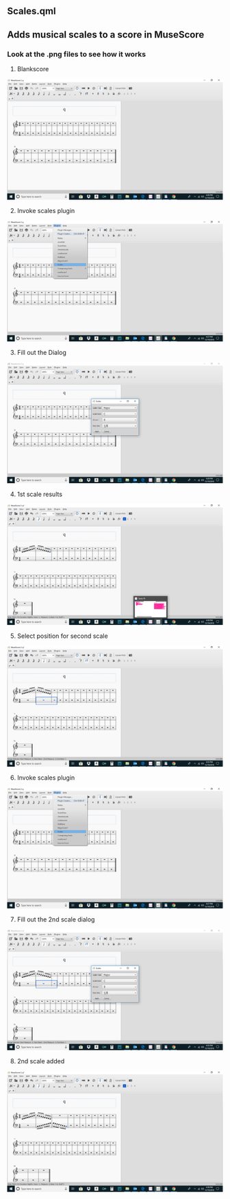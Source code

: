 ## Scales.qml 
## Adds musical scales to a score in MuseScore
### Look at the .png files to see how it works
1. Blankscore

![alt text](https://github.com/ClearMemory041063/Musical-Scale-PlugIn-for-Musescore/blob/master/BlankScore.png " ")

2. Invoke scales plugin

![alt text](https://github.com/ClearMemory041063/Musical-Scale-PlugIn-for-Musescore/blob/master/InvokeScales%20plug-in.png " ")

3. Fill out the Dialog

![alt text](https://github.com/ClearMemory041063/Musical-Scale-PlugIn-for-Musescore/blob/master/FillOutTheDialog.png " ")

4. 1st scale results

![alt text](https://github.com/ClearMemory041063/Musical-Scale-PlugIn-for-Musescore/blob/master/1stScaleResults.png " ")

5. Select position for second scale

![alt text](https://github.com/ClearMemory041063/Musical-Scale-PlugIn-for-Musescore/blob/master/SelectPosition2ndscale.png " ")

6. Invoke scales plugin

![alt text](https://github.com/ClearMemory041063/Musical-Scale-PlugIn-for-Musescore/blob/master/InvokeScales%20plug-in.png " ")

7. Fill out the 2nd scale dialog

![alt text](https://github.com/ClearMemory041063/Musical-Scale-PlugIn-for-Musescore/blob/master/2ndScaleDialog.png " ")

8. 2nd scale added 

![alt text](https://github.com/ClearMemory041063/Musical-Scale-PlugIn-for-Musescore/blob/master/2ndScaleAdded.png " ")